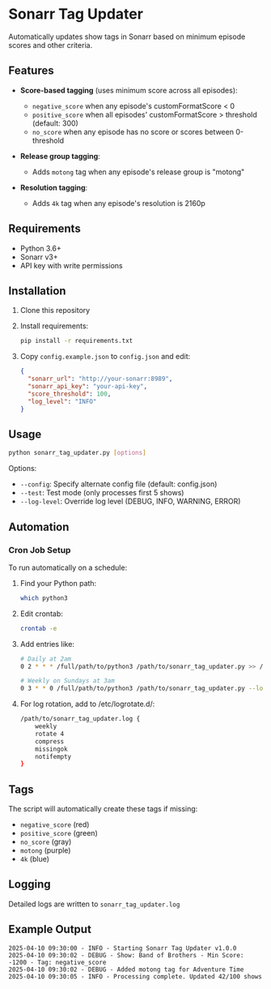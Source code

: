 # Sonarr Tag Updater

Automatically updates show tags in Sonarr based on minimum episode scores and other criteria.

## Features

- **Score-based tagging** (uses minimum score across all episodes):
  - `negative_score` when any episode's customFormatScore < 0
  - `positive_score` when all episodes' customFormatScore > threshold (default: 300)
  - `no_score` when any episode has no score or scores between 0-threshold

- **Release group tagging**:
  - Adds `motong` tag when any episode's release group is "motong"

- **Resolution tagging**:
  - Adds `4k` tag when any episode's resolution is 2160p

## Requirements

- Python 3.6+
- Sonarr v3+
- API key with write permissions

## Installation

1. Clone this repository
2. Install requirements:
   ```bash
   pip install -r requirements.txt
   ```

3. Copy `config.example.json` to `config.json` and edit:
   ```json
   {
     "sonarr_url": "http://your-sonarr:8989",
     "sonarr_api_key": "your-api-key",
     "score_threshold": 100,
     "log_level": "INFO"
   }
   ```

## Usage

```bash
python sonarr_tag_updater.py [options]
```

Options:
- `--config`: Specify alternate config file (default: config.json)
- `--test`: Test mode (only processes first 5 shows)
- `--log-level`: Override log level (DEBUG, INFO, WARNING, ERROR)

## Automation

### Cron Job Setup

To run automatically on a schedule:

1. Find your Python path:
   ```bash
   which python3
   ```

2. Edit crontab:
   ```bash
   crontab -e
   ```

3. Add entries like:
   ```bash
   # Daily at 2am
   0 2 * * * /full/path/to/python3 /path/to/sonarr_tag_updater.py >> /path/to/sonarr_tag_updater.log 2>&1

   # Weekly on Sundays at 3am
   0 3 * * 0 /full/path/to/python3 /path/to/sonarr_tag_updater.py --log-level INFO >> /path/to/sonarr_tag_updater.log 2>&1
   ```

4. For log rotation, add to /etc/logrotate.d/:
   ```bash
   /path/to/sonarr_tag_updater.log {
       weekly
       rotate 4
       compress
       missingok
       notifempty
   }
   ```

## Tags

The script will automatically create these tags if missing:
- `negative_score` (red)
- `positive_score` (green) 
- `no_score` (gray)
- `motong` (purple)
- `4k` (blue)

## Logging

Detailed logs are written to `sonarr_tag_updater.log`

## Example Output

```
2025-04-10 09:30:00 - INFO - Starting Sonarr Tag Updater v1.0.0
2025-04-10 09:30:02 - DEBUG - Show: Band of Brothers - Min Score: -1200 - Tag: negative_score
2025-04-10 09:30:02 - DEBUG - Added motong tag for Adventure Time
2025-04-10 09:30:05 - INFO - Processing complete. Updated 42/100 shows
